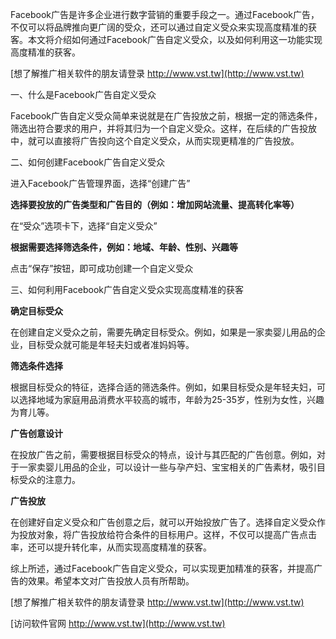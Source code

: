 Facebook广告是许多企业进行数字营销的重要手段之一。通过Facebook广告，不仅可以将品牌推向更广阔的受众，还可以通过自定义受众来实现高度精准的获客。本文将介绍如何通过Facebook广告自定义受众，以及如何利用这一功能实现高度精准的获客。

[想了解推广相关软件的朋友请登录 http://www.vst.tw](http://www.vst.tw)

一、什么是Facebook广告自定义受众

Facebook广告自定义受众简单来说就是在广告投放之前，根据一定的筛选条件，筛选出符合要求的用户，并将其归为一个自定义受众。这样，在后续的广告投放中，就可以直接将广告投向这个自定义受众，从而实现更精准的广告投放。

二、如何创建Facebook广告自定义受众

进入Facebook广告管理界面，选择“创建广告”

**选择要投放的广告类型和广告目的（例如：增加网站流量、提高转化率等）**

在“受众”选项卡下，选择“自定义受众”

**根据需要选择筛选条件，例如：地域、年龄、性别、兴趣等**

点击“保存”按钮，即可成功创建一个自定义受众

三、如何利用Facebook广告自定义受众实现高度精准的获客

**确定目标受众**

在创建自定义受众之前，需要先确定目标受众。例如，如果是一家卖婴儿用品的企业，目标受众就可能是年轻夫妇或者准妈妈等。

**筛选条件选择**

根据目标受众的特征，选择合适的筛选条件。例如，如果目标受众是年轻夫妇，可以选择地域为家庭用品消费水平较高的城市，年龄为25-35岁，性别为女性，兴趣为育儿等。

**广告创意设计**

在投放广告之前，需要根据目标受众的特点，设计与其匹配的广告创意。例如，对于一家卖婴儿用品的企业，可以设计一些与孕产妇、宝宝相关的广告素材，吸引目标受众的注意力。

**广告投放**

在创建好自定义受众和广告创意之后，就可以开始投放广告了。选择自定义受众作为投放对象，将广告投放给符合条件的目标用户。这样，不仅可以提高广告点击率，还可以提升转化率，从而实现高度精准的获客。

综上所述，通过Facebook广告自定义受众，可以实现更加精准的获客，并提高广告的效果。希望本文对广告投放人员有所帮助。

[想了解推广相关软件的朋友请登录 http://www.vst.tw](http://www.vst.tw)


[访问软件官网 http://www.vst.tw](http://www.vst.tw)
